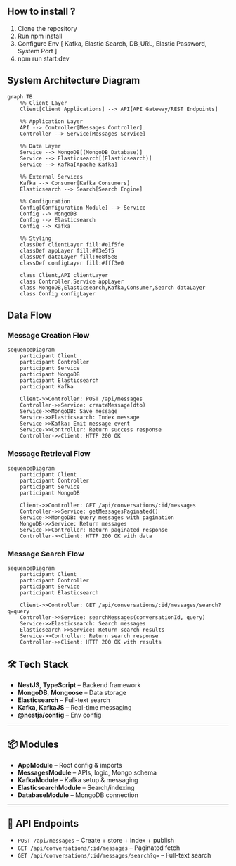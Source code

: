
## How to install ?

1. Clone the repository
2. Run npm install
3. Configure Env [ Kafka, Elastic Search, DB_URL, Elastic Password, System Port ]
4. npm run start:dev



## System Architecture Diagram

```mermaid
graph TB
    %% Client Layer
    Client[Client Applications] --> API[API Gateway/REST Endpoints]
    
    %% Application Layer
    API --> Controller[Messages Controller]
    Controller --> Service[Messages Service]
    
    %% Data Layer
    Service --> MongoDB[(MongoDB Database)]
    Service --> Elasticsearch[(Elasticsearch)]
    Service --> Kafka[Apache Kafka]
    
    %% External Services
    Kafka --> Consumer[Kafka Consumers]
    Elasticsearch --> Search[Search Engine]
    
    %% Configuration
    Config[Configuration Module] --> Service
    Config --> MongoDB
    Config --> Elasticsearch
    Config --> Kafka
    
    %% Styling
    classDef clientLayer fill:#e1f5fe
    classDef appLayer fill:#f3e5f5
    classDef dataLayer fill:#e8f5e8
    classDef configLayer fill:#fff3e0
    
    class Client,API clientLayer
    class Controller,Service appLayer
    class MongoDB,Elasticsearch,Kafka,Consumer,Search dataLayer
    class Config configLayer
```



## Data Flow

### Message Creation Flow
```mermaid
sequenceDiagram
    participant Client
    participant Controller
    participant Service
    participant MongoDB
    participant Elasticsearch
    participant Kafka
    
    Client->>Controller: POST /api/messages
    Controller->>Service: createMessage(dto)
    Service->>MongoDB: Save message
    Service->>Elasticsearch: Index message
    Service->>Kafka: Emit message event
    Service->>Controller: Return success response
    Controller->>Client: HTTP 200 OK
```

### Message Retrieval Flow
```mermaid
sequenceDiagram
    participant Client
    participant Controller
    participant Service
    participant MongoDB
    
    Client->>Controller: GET /api/conversations/:id/messages
    Controller->>Service: getMessagesPaginated()
    Service->>MongoDB: Query messages with pagination
    MongoDB->>Service: Return messages
    Service->>Controller: Return paginated response
    Controller->>Client: HTTP 200 OK with data
```

### Message Search Flow
```mermaid
sequenceDiagram
    participant Client
    participant Controller
    participant Service
    participant Elasticsearch
    
    Client->>Controller: GET /api/conversations/:id/messages/search?q=query
    Controller->>Service: searchMessages(conversationId, query)
    Service->>Elasticsearch: Search messages
    Elasticsearch->>Service: Return search results
    Service->>Controller: Return search response
    Controller->>Client: HTTP 200 OK with results
```
## 🛠️ Tech Stack

- **NestJS**, **TypeScript** – Backend framework  
- **MongoDB**, **Mongoose** – Data storage  
- **Elasticsearch** – Full-text search  
- **Kafka**, **KafkaJS** – Real-time messaging  
- **@nestjs/config** – Env config

---

## 📦 Modules

- **AppModule** – Root config & imports  
- **MessagesModule** – APIs, logic, Mongo schema  
- **KafkaModule** – Kafka setup & messaging  
- **ElasticsearchModule** – Search/indexing  
- **DatabaseModule** – MongoDB connection

---

## 🔌 API Endpoints

- `POST /api/messages` – Create + store + index + publish  
- `GET /api/conversations/:id/messages` – Paginated fetch  
- `GET /api/conversations/:id/messages/search?q=` – Full-text search
